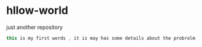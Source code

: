 # hllow-world
just another repository

```java
this is my first words , it is may has some details about the probrolm, please  give me some advivce.
```
